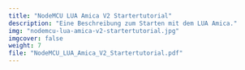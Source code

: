 ```yaml
---
title: "NodeMCU LUA Amica V2 Startertutorial"
description: "Eine Beschreibung zum Starten mit dem LUA Amica."
img: "nodemcu-lua-amica-v2-startertutorial.jpg"
imgcover: false
weight: 7
file: "NodeMCU_LUA_Amica_V2_Startertutorial.pdf"
---
```

